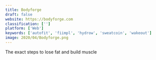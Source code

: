 ```yaml
---
title: Bodyforge
draft: false 
website: https://bodyforge.com
classification: ['']
platform: ['Web']
keywords: ['autofit', 'fiimpl', 'hydrow', 'sweatcoin', 'wakeout']
image: 2020/04/Bodyforge.png
---
```

The exact steps to lose fat and build muscle